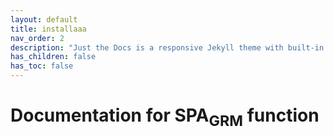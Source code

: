 ```yaml
---
layout: default
title: installaaa
nav_order: 2
description: "Just the Docs is a responsive Jekyll theme with built-in search that is easily customizable and hosted on GitHub Pages."
has_children: false
has_toc: false
---
```


# Documentation for SPA<sub>GRM</sub> function

